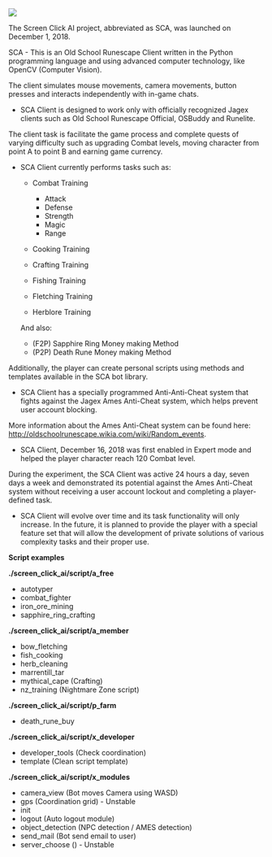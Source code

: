 <img src="https://raw.githubusercontent.com/Suirdna/python-screen_click_ai/master/favicon.png"/>


The Screen Click AI project, abbreviated as SCA, was launched on December 1, 2018.

SCA - This is an Old School Runescape Client written in the Python programming language and using advanced computer technology,
like OpenCV (Computer Vision).

The client simulates mouse movements, camera movements, button presses and interacts independently with in-game chats.

- SCA Client is designed to work only with officially recognized Jagex clients such as Old School Runescape Official, OSBuddy and Runelite.

The client task is
facilitate the game process and complete quests of varying difficulty such as upgrading Combat levels, moving character from point A to point B and earning game currency.

- SCA Client currently performs tasks such as:

    - Combat Training
        - Attack
        - Defense
        - Strength
        - Magic
        - Range

    - Cooking Training
    - Crafting Training
    - Fishing Training
    - Fletching Training
    - Herblore Training
    
    And also:

    - (F2P) Sapphire Ring Money making Method
    - (P2P) Death Rune Money making Method

Additionally, the player can create personal scripts using methods and templates available in the SCA bot library.

- SCA Client has a specially programmed Anti-Anti-Cheat system that fights against the Jagex Ames Anti-Cheat system, which helps prevent user account blocking.

More information about the Ames Anti-Cheat system can be found here: http://oldschoolrunescape.wikia.com/wiki/Random_events.


- SCA Client, December 16, 2018 was first enabled in Expert mode and helped the player character reach 120 Combat level.

During the experiment, the SCA Client was active 24 hours a day, seven days a week and demonstrated its potential against the Ames Anti-Cheat system without receiving a user account lockout and completing a player-defined task.

- SCA Client will evolve over time and its task functionality will only increase. In the future, it is planned to provide the player with a special feature set that will allow the development of private solutions of various complexity tasks and their proper use.


<b>Script examples</b>

<b>./screen_click_ai/script/a_free<br></b>
-  autotyper<br>
-  combat_fighter<br>
-  iron_ore_mining<br>
-  sapphire_ring_crafting<br>

<b>./screen_click_ai/script/a_member<br></b>
- bow_fletching<br>
- fish_cooking<br>
- herb_cleaning<br>
- marrentill_tar<br>
- mythical_cape (Crafting)<br>
- nz_training (Nightmare Zone script)<br>

<b>./screen_click_ai/script/p_farm<br></b>
- death_rune_buy<br>
    
<b>./screen_click_ai/script/x_developer<br></b>
- developer_tools (Check coordination)<br>
- template (Clean script template)<br>

<b>./screen_click_ai/script/x_modules<br></b>
- camera_view (Bot moves Camera using WASD)<br>
- gps (Coordination grid) - Unstable<br>
- init<br>
- logout (Auto logout module)<br>
- object_detection (NPC detection / AMES detection)<br>
- send_mail (Bot send email to user)<br>
- server_choose () - Unstable<br>
